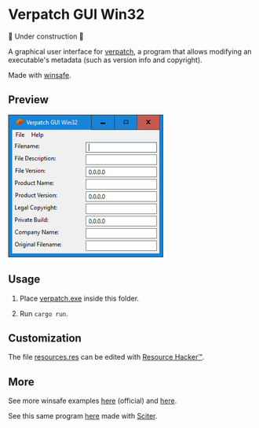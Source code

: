 # Verpatch GUI Win32

:construction: Under construction :construction:

A graphical user interface for [verpatch](https://www.codeproject.com/Articles/37133/Simple-Version-Resource-Tool-for-Windows), a program that allows modifying an executable's metadata (such as version info and copyright).

Made with [winsafe](https://github.com/rodrigocfd/winsafe).

## Preview

![screenshot](screenshot.png)

## Usage

1. Place [verpatch.exe](https://github.com/egorovsa/node-verpatch/tree/master/bin) inside this folder.

2. Run `cargo run`.

## Customization

The file [resources.res](resources.res) can be edited with [Resource Hacker™](http://www.angusj.com/resourcehacker/).

## More

See more winsafe examples [here](https://github.com/rodrigocfd/winsafe-examples) (official) and [here](https://github.com/GirkovArpa/winsafe-7guis).

See this same program [here](https://github.com/GirkovArpa/verpatch-gui) made with [Sciter](https://sciter.com).